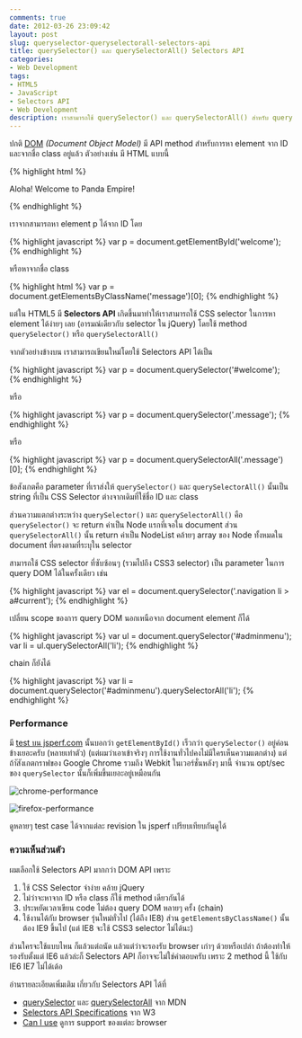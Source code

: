 ```yaml
---
comments: true
date: 2012-03-26 23:09:42
layout: post
slug: queryselector-queryselectorall-selectors-api
title: querySelector() และ querySelectorAll() Selectors API
categories:
- Web Development
tags:
- HTML5
- JavaScript
- Selectors API
- Web Development
description: เราสามารถใช้ querySelector() และ querySelectorAll() สำหรับ query DOM element โดยใช้ CSS selector ได้อย่างสะดวกใจ คล้าย selector ของ jQuery ครับ
---
```


ปกติ [DOM](http://www.w3.org/DOM/) _(Document Object Model)_ มี API method สำหรับการหา element จาก ID และจากชื่อ class อยู่แล้ว ตัวอย่างเช่น มี HTML แบบนี้

{% highlight html %}
<p id="welcome" class="message">
  Aloha! Welcome to Panda Empire!
</p>
{% endhighlight %}

เราจากสามารถหา element p ได้จาก ID โดย

{% highlight javascript %}
var p = document.getElementById('welcome');
{% endhighlight %}

หรือหาจากชื่อ class

{% highlight html %}
var p = document.getElementsByClassName('message')[0];
{% endhighlight %}


แต่ใน HTML5 มี **Selectors API** เกิดขึ้นมาทำให้เราสามารถใช้ CSS selector ในการหา element ได้ง่ายๆ เลย (อารมณ์เดียวกับ selector ใน jQuery) โดยใช้ method `querySelector()` หรือ `querySelectorAll()`

จากตัวอย่างข้างบน เราสามารถเขียนใหม่โดยใช้ Selectors API ได้เป็น

{% highlight javascript %}
var p = document.querySelector('#welcome');
{% endhighlight %}

หรือ

{% highlight javascript %}
var p = document.querySelector('.message');
{% endhighlight %}

หรือ

{% highlight javascript %}
var p = document.querySelectorAll('.message')[0];
{% endhighlight %}


ข้อสังเกตคือ parameter ที่เราส่งให้ `querySelector()` และ `querySelectorAll()` นั้นเป็น string ที่เป็น CSS Selector ต่างจากเดิมที่ใช้ชื่อ ID และ class

ส่วนความแตกต่างระหว่าง `querySelector()` และ `querySelectorAll()` คือ `querySelector()` จะ return ค่าเป็น Node แรกที่เจอใน document ส่วน `querySelectorAll()` นั้น return ค่าเป็น NodeList คล้ายๆ array ของ Node ทั้งหมดใน document ที่ตรงตามที่ระบุใน selector

สามารถใช้ CSS selector ที่ซับซ้อนๆ (รวมไปถึง CSS3 selector) เป็น parameter ในการ query DOM ได้ในครั้งเดียว เช่น

{% highlight javascript %}
var el = document.querySelector('.navigation li > a#current');
{% endhighlight %}

เปลี่ยน scope ของการ query DOM นอกเหนือจาก document element ก็ได้

{% highlight javascript %}
var ul = document.querySelector('#adminmenu');
var li = ul.querySelectorAll('li');
{% endhighlight %}

chain ก็ยังได้

{% highlight javascript %}
var li = document.querySelector('#adminmenu').querySelectorAll('li');
{% endhighlight %}

### Performance

มี [test บน jsperf.com](http://jsperf.com/getelementbyid-vs-queryselector) นั้นบอกว่า `getElementById()` เร็วกว่า `querySelector()` อยู่ค่อนข้างเยอะครับ (หลายเท่าตัว) (แต่ผมว่าเอาเข้าจริงๆ การใช้งานทั่วไปคงไม่มีใครเห็นความแตกต่าง) แต่ถ้าัสังเกตกราฟของ Google Chrome รวมถึง Webkit ในเวอร์ชั่นหลังๆ มานี้ จำนวน opt/sec ของ `querySelector` นั้นก็เพิ่มขึ้นเยอะอยู่เหมือนกัน

![chrome-performance](http://farm9.staticflickr.com/8384/8536143624_42b62d563a_z.jpg)

![firefox-performance](http://farm9.staticflickr.com/8095/8535036869_57d8d41523_z.jpg)

ดูหลายๆ test case ได้จากแต่ละ revision ใน jsperf เปรียบเทียบกันดูได้

### ความเห็นส่วนตัว

ผมเลือกใช้ Selectors API มากกว่า DOM API เพราะ

1. ใช้ CSS Selector จำง่าย คล้าย jQuery
2. ไม่ว่าจะหาจาก ID หรือ class ก็ใช้ method เดียวกันได้
3. ประหยัดเวลาเขียน code ไม่ต้อง query DOM หลายๆ ครั้ง (chain)
4. ใช้งานได้กับ browser รุ่นใหม่ทั่วไป (ได้ถึง IE8) ส่วน `getElementsByClassName()` นั้นต้อง IE9 ขึ้นไป (แต่ IE8 จะใช้ CSS3 selector ไม่ได้นะ)

ส่วนใครจะใช้แบบไหน ก็แล้วแต่ถนัด แล้วแต่ว่าจะรองรับ browser เก่าๆ ด้วยหรือเปล่า ถ้าต้องทำให้รองรับตั้งแต่ IE6 แล้วล่ะก็ Selectors API ก็อาจจะไม่ใช่คำตอบครับ เพราะ 2 method นี้ ใช้กับ IE6 IE7 ไม่ได้เด้อ

อ่านรายละเอียดเพิ่มเติม เกี่ยวกับ Selectors API ได้ที่


* [querySelector](https://developer.mozilla.org/En/DOM/Document.querySelector) และ [querySelectorAll](https://developer.mozilla.org/en/DOM/document.querySelectorAll) จาก MDN
* [Selectors API Specifications](http://www.w3.org/TR/selectors-api/) จาก W3
* [Can I use](http://caniuse.com/#search=querySelector) ดูการ support ของแต่ละ browser
